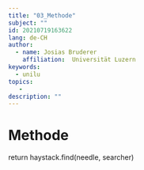 ```yaml
---
title: "03_Methode"
subject: ""
id: 20210719163622
lang: de-CH
author:
  - name: Josias Bruderer
    affiliation:  Universität Luzern
keywords:
  - unilu
topics:
   - 
description: ""
---
```








# Methode

return haystack.find(needle, searcher)




